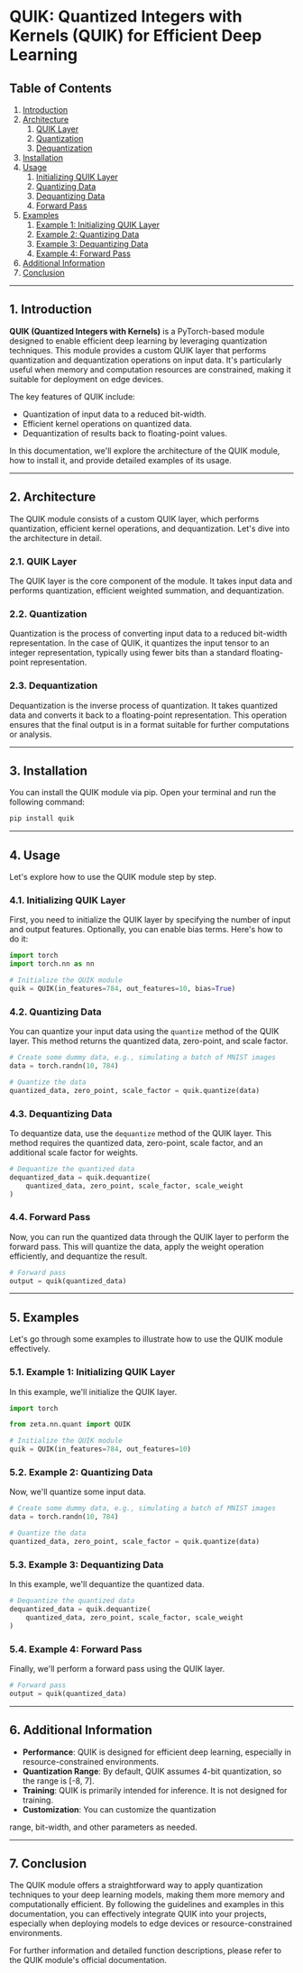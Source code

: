 # QUIK: Quantized Integers with Kernels (QUIK) for Efficient Deep Learning

## Table of Contents
1. [Introduction](#introduction)
2. [Architecture](#architecture)
    1. [QUIK Layer](#quik-layer)
    2. [Quantization](#quantization)
    3. [Dequantization](#dequantization)
3. [Installation](#installation)
4. [Usage](#usage)
    1. [Initializing QUIK Layer](#initializing-quik-layer)
    2. [Quantizing Data](#quantizing-data)
    3. [Dequantizing Data](#dequantizing-data)
    4. [Forward Pass](#forward-pass)
5. [Examples](#examples)
    1. [Example 1: Initializing QUIK Layer](#example-1-initializing-quik-layer)
    2. [Example 2: Quantizing Data](#example-2-quantizing-data)
    3. [Example 3: Dequantizing Data](#example-3-dequantizing-data)
    4. [Example 4: Forward Pass](#example-4-forward-pass)
6. [Additional Information](#additional-information)
7. [Conclusion](#conclusion)

---

## 1. Introduction <a name="introduction"></a>

**QUIK (Quantized Integers with Kernels)** is a PyTorch-based module designed to enable efficient deep learning by leveraging quantization techniques. This module provides a custom QUIK layer that performs quantization and dequantization operations on input data. It's particularly useful when memory and computation resources are constrained, making it suitable for deployment on edge devices.

The key features of QUIK include:
- Quantization of input data to a reduced bit-width.
- Efficient kernel operations on quantized data.
- Dequantization of results back to floating-point values.

In this documentation, we'll explore the architecture of the QUIK module, how to install it, and provide detailed examples of its usage.

---

## 2. Architecture <a name="architecture"></a>

The QUIK module consists of a custom QUIK layer, which performs quantization, efficient kernel operations, and dequantization. Let's dive into the architecture in detail.

### 2.1. QUIK Layer <a name="quik-layer"></a>

The QUIK layer is the core component of the module. It takes input data and performs quantization, efficient weighted summation, and dequantization.

### 2.2. Quantization <a name="quantization"></a>

Quantization is the process of converting input data to a reduced bit-width representation. In the case of QUIK, it quantizes the input tensor to an integer representation, typically using fewer bits than a standard floating-point representation.

### 2.3. Dequantization <a name="dequantization"></a>

Dequantization is the inverse process of quantization. It takes quantized data and converts it back to a floating-point representation. This operation ensures that the final output is in a format suitable for further computations or analysis.

---

## 3. Installation <a name="installation"></a>

You can install the QUIK module via pip. Open your terminal and run the following command:

```bash
pip install quik
```

---

## 4. Usage <a name="usage"></a>

Let's explore how to use the QUIK module step by step.

### 4.1. Initializing QUIK Layer <a name="initializing-quik-layer"></a>

First, you need to initialize the QUIK layer by specifying the number of input and output features. Optionally, you can enable bias terms. Here's how to do it:

```python
import torch
import torch.nn as nn

# Initialize the QUIK module
quik = QUIK(in_features=784, out_features=10, bias=True)
```

### 4.2. Quantizing Data <a name="quantizing-data"></a>

You can quantize your input data using the `quantize` method of the QUIK layer. This method returns the quantized data, zero-point, and scale factor.

```python
# Create some dummy data, e.g., simulating a batch of MNIST images
data = torch.randn(10, 784)

# Quantize the data
quantized_data, zero_point, scale_factor = quik.quantize(data)
```

### 4.3. Dequantizing Data <a name="dequantizing-data"></a>

To dequantize data, use the `dequantize` method of the QUIK layer. This method requires the quantized data, zero-point, scale factor, and an additional scale factor for weights.

```python
# Dequantize the quantized data
dequantized_data = quik.dequantize(
    quantized_data, zero_point, scale_factor, scale_weight
)
```

### 4.4. Forward Pass <a name="forward-pass"></a>

Now, you can run the quantized data through the QUIK layer to perform the forward pass. This will quantize the data, apply the weight operation efficiently, and dequantize the result.

```python
# Forward pass
output = quik(quantized_data)
```

---

## 5. Examples <a name="examples"></a>

Let's go through some examples to illustrate how to use the QUIK module effectively.

### 5.1. Example 1: Initializing QUIK Layer <a name="example-1-initializing-quik-layer"></a>

In this example, we'll initialize the QUIK layer.

```python
import torch

from zeta.nn.quant import QUIK

# Initialize the QUIK module
quik = QUIK(in_features=784, out_features=10)
```

### 5.2. Example 2: Quantizing Data <a name="example-2-quantizing-data"></a>

Now, we'll quantize some input data.

```python
# Create some dummy data, e.g., simulating a batch of MNIST images
data = torch.randn(10, 784)

# Quantize the data
quantized_data, zero_point, scale_factor = quik.quantize(data)
```

### 5.3. Example 3: Dequantizing Data <a name="example-3-dequantizing-data"></a>

In this example, we'll dequantize the quantized data.

```python
# Dequantize the quantized data
dequantized_data = quik.dequantize(
    quantized_data, zero_point, scale_factor, scale_weight
)
```

### 5.4. Example 4: Forward Pass <a name="example-4-forward-pass"></a>

Finally, we'll perform a forward pass using the QUIK layer.

```python
# Forward pass
output = quik(quantized_data)
```

---

## 6. Additional Information <a name="additional-information"></a>

- **Performance**: QUIK is designed for efficient deep learning, especially in resource-constrained environments.
- **Quantization Range**: By default, QUIK assumes 4-bit quantization, so the range is [-8, 7].
- **Training**: QUIK is primarily intended for inference. It is not designed for training.
- **Customization**: You can customize the quantization

 range, bit-width, and other parameters as needed.

---

## 7. Conclusion <a name="conclusion"></a>

The QUIK module offers a straightforward way to apply quantization techniques to your deep learning models, making them more memory and computationally efficient. By following the guidelines and examples in this documentation, you can effectively integrate QUIK into your projects, especially when deploying models to edge devices or resource-constrained environments.

For further information and detailed function descriptions, please refer to the QUIK module's official documentation.
